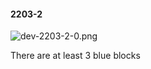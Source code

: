 #### 2203-2
![dev-2203-2-0.png](https://github.com/lil-lab/nlvr/raw/master/nlvr/dev/images/4/dev-2203-2-0.png "dev-2203-2-0.png")

There are at least 3 blue blocks